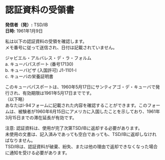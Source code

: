 # 認証資料の受領書

**発信者（発）:** TSD/IB  
**日時:** 1961年1月9日  

私は以下の認証資料の受領を確認します。  
メモ番号に従って送信され、日付は記載されていません。

ジャビエル・アルバレス・デ・ラ・フォルム  
a. キューバパスポート (番号17130)  
b. キューバビザ (入国許可) J1-1101-I  
c. キューバの栄養証明書  

このキューバパスポートは、1960年5月17日にサンティアゴ・デ・キューバで発行され、有効期限は1961年5月17日までです。  
（以下略）  
あなたはI-94フォームに記載された内容を確認することができます。このフォームは、被験者が1960年6月15日にアメリカに入国したことを示しており、1961年3月15日までの滞在延長が有効です。

注意: 認証資料は、使用が完了次第TSD/IBに返却する必要があります。  
未使用の文書は、記入済みであっても空白であっても、TSD/IBに返却しなければなりません。  
TSD/IBは、認証資料が破棄、紛失、または他の理由で返却できなくなった場合に通知を受ける必要があります。